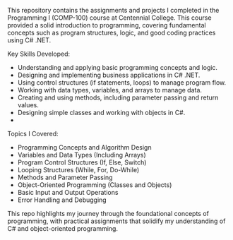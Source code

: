 This repository contains the assignments and projects I completed in the Programming I (COMP-100) course at Centennial College. This course provided a solid introduction to programming, covering fundamental concepts such as program structures, logic, and good coding practices using C# .NET.

Key Skills Developed:
- Understanding and applying basic programming concepts and logic.
- Designing and implementing business applications in C# .NET.
- Using control structures (if statements, loops) to manage program flow.
- Working with data types, variables, and arrays to manage data.
- Creating and using methods, including parameter passing and return values.
- Designing simple classes and working with objects in C#.
- 
Topics I Covered:
- Programming Concepts and Algorithm Design
- Variables and Data Types (Including Arrays)
- Program Control Structures (If, Else, Switch)
- Looping Structures (While, For, Do-While)
- Methods and Parameter Passing
- Object-Oriented Programming (Classes and Objects)
- Basic Input and Output Operations
- Error Handling and Debugging
  
This repo highlights my journey through the foundational concepts of programming, with practical assignments that solidify my understanding of C# and object-oriented programming.
